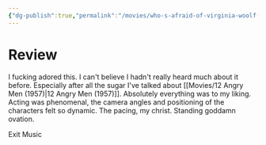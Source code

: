 ```yaml
---
{"dg-publish":true,"permalink":"/movies/who-s-afraid-of-virginia-woolf-1966/","created":"2024-01-25","updated":"2024-06-17"}
---
```



# Review

I fucking adored this. I can't believe I hadn't really heard much about it before. Especially after all the sugar I've talked about [[Movies/12 Angry Men (1957)\|12 Angry Men (1957)]]. Absolutely everything was to my liking. Acting was phenomenal, the camera angles and positioning of the characters felt so dynamic. The pacing, my christ. Standing goddamn ovation.

Exit Music

